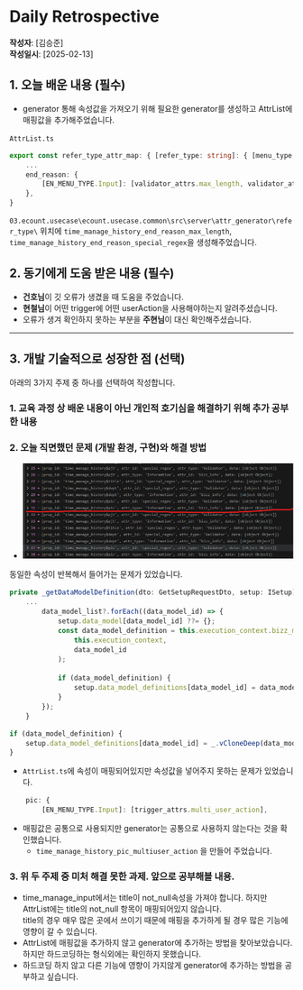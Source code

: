 # Daily Retrospective

**작성자**: [김승준]  
**작성일시**: [2025-02-13]

## 1. 오늘 배운 내용 (필수)

-   generator 통해 속성값을 가져오기 위해 필요한 generator를 생성하고 AttrList에 매핑값을 추가해주었습니다.

`AttrList.ts`

```ts
export const refer_type_attr_map: { [refer_type: string]: { [menu_type in EN_MENU_TYPE]?: string[] } } = {
    ...
	end_reason: {
		[EN_MENU_TYPE.Input]: [validator_attrs.max_length, validator_attrs.special_regex],
	},
}
```

`03.ecount.usecase\ecount.usecase.common\src\server\attr_generator\refer_type\` 위치에 `time_manage_history_end_reason_max_length`, `time_manage_history_end_reason_special_regex`을 생성해주었습니다.

## 2. 동기에게 도움 받은 내용 (필수)

-   **건호님**이 깃 오류가 생겼을 때 도움을 주었습니다.
-   **현철님**이 어떤 trigger에 어떤 userAction을 사용해야하는지 알려주셨습니다.
-   오류가 생겨 확인하지 못하는 부분을 **주현님**이 대신 확인해주셨습니다.

---

## 3. 개발 기술적으로 성장한 점 (선택)

아래의 3가지 주제 중 하나를 선택하여 작성합니다.

### 1. 교육 과정 상 배운 내용이 아닌 개인적 호기심을 해결하기 위해 추가 공부한 내용

### 2. 오늘 직면했던 문제 (개발 환경, 구현)와 해결 방법

-   ![alt text](../ref/김승준_이미지/2025-02-13_image.png)

동일한 속성이 반복해서 들어가는 문제가 있었습니다.

```ts
private _getDataModelDefinition(dto: GetSetupRequestDto, setup: ISetup) {
    ...
		data_model_list?.forEach((data_model_id) => {
			setup.data_model[data_model_id] ??= {};
			const data_model_definition = this.execution_context.bizz_mgr.getDataModelDefinition(
				this.execution_context,
				data_model_id
			);

			if (data_model_definition) {
				setup.data_model_definitions[data_model_id] = data_model_definition; // copy by reference
			}
		});
	}
```

```ts
if (data_model_definition) {
    setup.data_model_definitions[data_model_id] = _.vCloneDeep(data_model_definition); // copy by value
}
```

-   `AttrList.ts`에 속성이 매핑되어있지만 속성값을 넣어주지 못하는 문제가 있었습니다.

```ts
	pic: {
        [EN_MENU_TYPE.Input]: [trigger_attrs.multi_user_action],

```

-   매핑값은 공통으로 사용되지만 generator는 공통으로 사용하지 않는다는 것을 확인했습니다.
    -   `time_manage_history_pic_multiuser_action` 을 만들어 주었습니다.

### 3. 위 두 주제 중 미처 해결 못한 과제. 앞으로 공부해볼 내용.

-   time_manage_input에서는 title이 not_null속성을 가져야 합니다. 하지만 AttrList에는 title의 not_null 항목이 매핑되어있지 않습니다.<br> title의 경우 매우 많은 곳에서 쓰이기 때문에 매핑을 추가하게 될 경우 많은 기능에 영향이 갈 수 있습니다.
-   AttrList에 매핑값을 추가하지 않고 generator에 추가하는 방법을 찾아보았습니다. 하지만 하드코딩하는 형식외에는 확인하지 못했습니다.
-   하드코딩 하지 않고 다른 기능에 영향이 가지않게 generator에 추가하는 방법을 공부하고 싶습니다.
